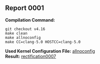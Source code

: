 ## Report 0001 ##
**Compilation Command:**   
```
git checkout v4.16
make clean
make allnoconfig
make CC=clang-5.0 HOSTCC=clang-5.0
```  
**Used Kernel Configuration File:** [allnoconfig](../../../config-files/v4.16/allnoconfig)   
**Result:**  [rectification0007](../../../rectification-reports/rectification0007.md)  

